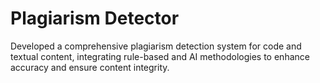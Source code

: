 # Plagiarism Detector
 Developed a comprehensive plagiarism detection system for code and textual content, integrating rule-based and AI methodologies to enhance accuracy and ensure content integrity.
